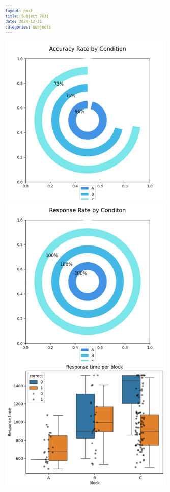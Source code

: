```yaml
---
layout: post
title: Subject 7031
date: 2024-12-31
categories: subjects
---
```


![](data/7031/run-13/7031_accuracy_rate.png)
![](data/7031/run-13/7031_response_rate.png)
![](data/7031/run-13/7031_rt.png)
